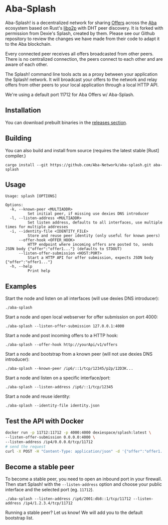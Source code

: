 # Aba-Splash

Aba-Splash! is a decentralized network for sharing [Offers](https://chialisp.com/offers/) across the [Aba](https://github.com/Aba-Network/aba-blockchain) ecosystem based on Rust's [libp2p](https://github.com/libp2p/js-libp2p) with DHT peer discovery. It is forked with permission from Dexie's Splash, created by them. Please see our Github repository to review the changes we have made from their code to adapt it to the Aba blockchain.

Every connected peer receives all offers broadcasted from other peers. There is no centralized connection, the peers connect to each other and are aware of each other.

The Splash! command line tools acts as a proxy between your application the Splash! network. It will broadcast your offers to the network and relay offers from other peers to your local application through a local HTTP API.

We're using a default port 11712 for Aba Offers w/ Aba-Splash.

## Installation

You can download prebuilt binaries in the
[releases section](https://github.com/Aba-Network/aba-splash/releases).

## Building

You can also build and install from source (requires the latest stable [Rust] compiler.)

```
cargo install --git https://github.com/Aba-Network/aba-splash.git aba-splash
```

## Usage

```
Usage: splash [OPTIONS]

Options:
  -k, --known-peer <MULTIADDR>
          Set initial peer, if missing use dexies DNS introducer
  -l, --listen-address <MULTIADDR>
          Set listen address, defaults to all interfaces, use multiple times for multiple addresses
  -i, --identity-file <IDENTITY_FILE>
          Store and reuse peer identity (only useful for known peers)
      --offer-hook <OFFER_HOOK>
          HTTP endpoint where incoming offers are posted to, sends JSON body {"offer":"offer1..."} (defaults to STDOUT)
      --listen-offer-submission <HOST:PORT>
          Start a HTTP API for offer submission, expects JSON body {"offer":"offer1..."}
  -h, --help
          Print help
```

## Examples

Start the node and listen on all interfaces (will use dexies DNS introducer):

`./aba-splash`

Start a node and open local webserver for offer submission on port 4000:

`./aba-splash --listen-offer-submission 127.0.0.1:4000`

Start a node and post incoming offers to a HTTP hook:

`./aba-splash --offer-hook http://yourApi/v1/offers`

Start a node and bootstrap from a known peer (will not use dexies DNS introducer):

`./aba-splash --known-peer /ip6/::1/tcp/12345/p2p/12D3K...`

Start a node and listen on a specific interface/port:

`./aba-splash --listen-address /ip6/::1/tcp/12345`

Start a node and reuse identity:

`./aba-splash --identity-file identity.json`

## Test the API with Docker

```bash
docker run -p 11712:11712 -p 4000:4000 dexiespace/splash:latest \
--listen-offer-submission 0.0.0.0:4000 \
--listen-address /ip4/0.0.0.0/tcp/11712
# send the request
curl -X POST -H "Content-Type: application/json" -d '{"offer":"offer1..."}' http://localhost:4000
```

## Become a stable peer

To become a stable peer, you need to open an inbound port in your firewall. Then start Splash! with the `--listen-address` option and choose your public interface and the selected port (eg. `11712`).

`./aba-splash --listen-address /ip6/2001:db8::1/tcp/11712 --listen-address /ip4/1.2.3.4/tcp/11712`

Running a stable peer? Let us know! We will add you to the default bootstrap list.
